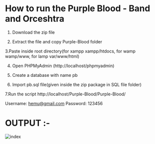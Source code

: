 # How to run the Purple Blood - Band and Orceshtra  

1. Download the zip file

2. Extract the file and copy Purple-Blood folder

3.Paste inside root directory(for xampp xampp/htdocs, for wamp wamp/www, for lamp var/www/html)

4. Open PHPMyAdmin (http://localhost/phpmyadmin)

5. Create a database with name pb

6. Import pb.sql file(given inside the zip package in SQL file folder)

7.Run the script http://localhost/Purple-Blood/Purple-Blood/

Username: hemu@gmail.com
Password: 123456

# OUTPUT :- 

![index](https://user-images.githubusercontent.com/17005167/102334001-302f4700-3fb4-11eb-9577-01bfecbb8fb8.png)



